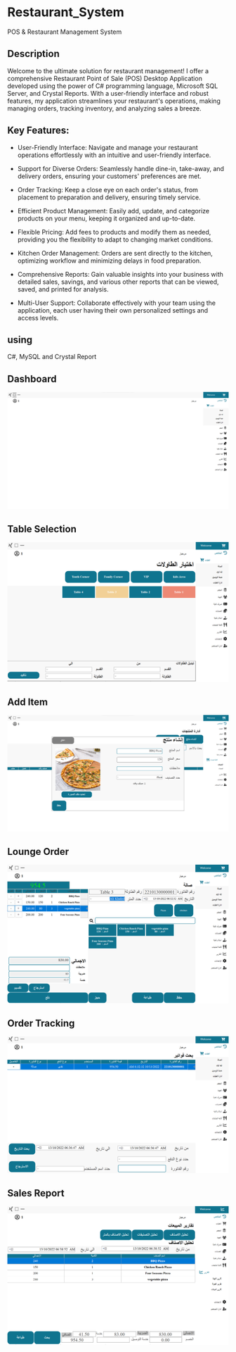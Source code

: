 # Restaurant_System
POS &amp; Restaurant Management System

## Description
Welcome to the ultimate solution for restaurant management! I offer a comprehensive Restaurant Point of Sale (POS) Desktop Application developed using the power of C# programming language, Microsoft SQL Server, and Crystal Reports. With a user-friendly interface and robust features, my application streamlines your restaurant's operations, making managing orders, tracking inventory, and analyzing sales a breeze.

## Key Features:

- User-Friendly Interface: Navigate and manage your restaurant operations effortlessly with an intuitive and user-friendly interface. 

- Support for Diverse Orders: Seamlessly handle dine-in, take-away, and delivery orders, ensuring your customers' preferences are met.

- Order Tracking: Keep a close eye on each order's status, from placement to preparation and delivery, ensuring timely service.

- Efficient Product Management: Easily add, update, and categorize products on your menu, keeping it organized and up-to-date.

- Flexible Pricing: Add fees to products and modify them as needed, providing you the flexibility to adapt to changing market conditions.

- Kitchen Order Management: Orders are sent directly to the kitchen, optimizing workflow and minimizing delays in food preparation.

- Comprehensive Reports: Gain valuable insights into your business with detailed sales, savings, and various other reports that can be viewed, saved, and printed for analysis.

- Multi-User Support: Collaborate effectively with your team using the application, each user having their own personalized settings and access levels.


## using
C#, MySQL and Crystal Report


## Dashboard
![Dashboard](https://github.com/ahmedbadawy11/Restaurant_System/blob/main/Image/Res_System_dashboard.png)
## Table Selection
![Table Selection](https://github.com/ahmedbadawy11/Restaurant_System/blob/main/Image/Res_System_Table_selection.png)
## Add Item
![Add Item](https://github.com/ahmedbadawy11/Restaurant_System/blob/main/Image/Res_System_Add_Item.png)
## Lounge Order
![Lounge Order](https://github.com/ahmedbadawy11/Restaurant_System/blob/main/Image/Res_System_Lounge_order.png)
## Order Tracking
![Order Tracking](https://github.com/ahmedbadawy11/Restaurant_System/blob/main/Image/Res_System_order%20tracking.png)
## Sales Report
![Sales Report](https://github.com/ahmedbadawy11/Restaurant_System/blob/main/Image/Res_system_Sales_report.png)
